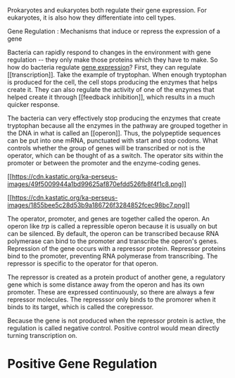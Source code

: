 Prokaryotes and eukaryotes both regulate their gene expression. For eukaryotes, it is also how they differentiate into cell types.

Gene Regulation
: Mechanisms that induce or repress the expression of a gene

Bacteria can rapidly respond to changes in the environment with gene regulation -- they only make those proteins which they have to make. So how do bacteria regulate [gene expression](./)? First, they can regulate [[transcription]]. Take the example of tryptophan. When enough tryptophan is produced for the cell, the cell stops producing the enzymes that helps create it. They can also regulate the activity of one of the enzymes that helped create it through [[feedback inhibition]], which results in a much quicker response.

The bacteria can very effectively stop producing the enzymes that create tryptophan because all the enzymes in the pathway are grouped together in the DNA in what is called an [[operon]]. Thus, the polypeptide sequences can be put into one mRNA, punctuated with start and stop codons. What controls whether the group of genes will be transcribed or not is the operator, which can be thought of as a switch. The operator sits within the promoter or between the promoter and the enzyme-coding genes.

[[https://cdn.kastatic.org/ka-perseus-images/49f5009944a1bd99625af870efdd526fb8f4f1c8.png]]

[[https://cdn.kastatic.org/ka-perseus-images/1855bee5c28d53b9a186726f3284852fcec98bc7.png]]

The operator, promoter, and genes are together called the operon. An operon like _trp_ is called a repressible operon because it is usually on but can be silenced. By default, the operon can be transcribed because RNA polymerase can bind to the promoter and transcribe the operon's genes. Repression of the gene occurs with a repressor protein. Repressor proteins bind to the promoter, preventing RNA polymerase from transcribing. The repressor is specific to the operator for that operon.

The repressor is created as a protein product of another gene, a regulatory gene which is some distance away from the operon and has its own promoter. These are expressed continuously, so there are always a few repressor molecules. The represssor only binds to the promorer when it binds to its target, which is called the corepressor.

Because the gene is not produced when the repressor protein is active, the regulation is called negative control. Positive control would mean directly turning transcription on.

# Positive Gene Regulation
